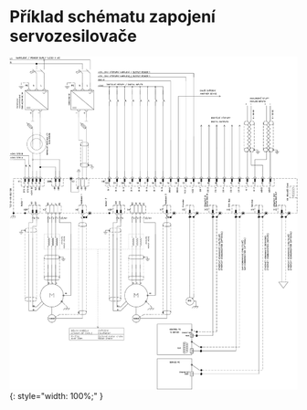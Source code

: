 # Příklad schématu zapojení servozesilovače

![Example schematic](../img/TGZ-D-48-50_100_schematic.svg){: style="width: 100%;" }
